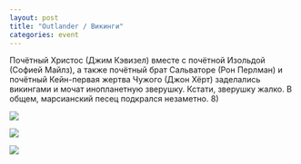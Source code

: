 ```yaml
---
layout: post
title: "Outlander / Викинги"
categories: event
---
```

Почётный Христос (Джим Кэвизел) вместе с почётной Изольдой (Софией Майлз), а также почётный брат Сальваторе (Рон Перлман) и почётный Кейн-первая жертва Чужого (Джон Хёрт) заделались викингами и мочат инопланетную зверушку. Кстати, зверушку жалко. В общем, марсианский песец подкрался незаметно. 8)

![](https://pics.livejournal.com/quillcraft/pic/0007ehry)

![](https://pics.livejournal.com/quillcraft/pic/0007gwh9)

![](https://pics.livejournal.com/quillcraft/pic/0007fptw)